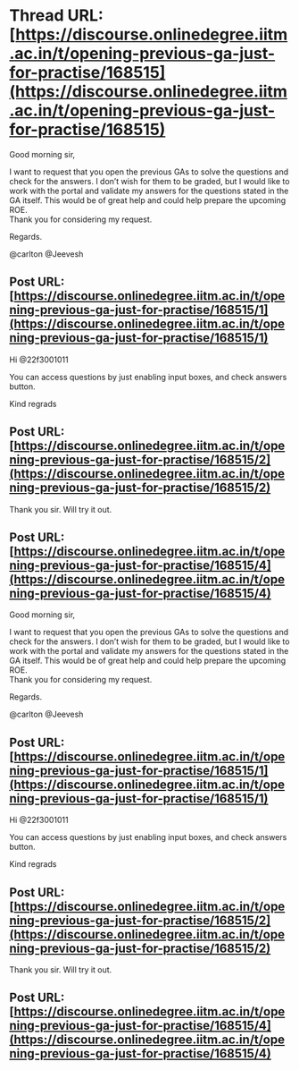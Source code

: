 # Thread URL: [https://discourse.onlinedegree.iitm.ac.in/t/opening-previous-ga-just-for-practise/168515](https://discourse.onlinedegree.iitm.ac.in/t/opening-previous-ga-just-for-practise/168515)

Good morning sir,

I want to request that you open the previous GAs to solve the questions and check for the answers. I don’t wish for them to be graded, but I would like to work with the portal and validate my answers for the questions stated in the GA itself. This would be of great help and could help prepare the upcoming ROE.  
Thank you for considering my request.

Regards.

@carlton @Jeevesh

Post URL: [https://discourse.onlinedegree.iitm.ac.in/t/opening-previous-ga-just-for-practise/168515/1](https://discourse.onlinedegree.iitm.ac.in/t/opening-previous-ga-just-for-practise/168515/1)
---
Hi @22f3001011

You can access questions by just enabling input boxes, and check answers button.

Kind regrads

Post URL: [https://discourse.onlinedegree.iitm.ac.in/t/opening-previous-ga-just-for-practise/168515/2](https://discourse.onlinedegree.iitm.ac.in/t/opening-previous-ga-just-for-practise/168515/2)
---
Thank you sir. Will try it out.

Post URL: [https://discourse.onlinedegree.iitm.ac.in/t/opening-previous-ga-just-for-practise/168515/4](https://discourse.onlinedegree.iitm.ac.in/t/opening-previous-ga-just-for-practise/168515/4)
---
Good morning sir,

I want to request that you open the previous GAs to solve the questions and check for the answers. I don’t wish for them to be graded, but I would like to work with the portal and validate my answers for the questions stated in the GA itself. This would be of great help and could help prepare the upcoming ROE.  
Thank you for considering my request.

Regards.

@carlton @Jeevesh

Post URL: [https://discourse.onlinedegree.iitm.ac.in/t/opening-previous-ga-just-for-practise/168515/1](https://discourse.onlinedegree.iitm.ac.in/t/opening-previous-ga-just-for-practise/168515/1)
---
Hi @22f3001011

You can access questions by just enabling input boxes, and check answers button.

Kind regrads

Post URL: [https://discourse.onlinedegree.iitm.ac.in/t/opening-previous-ga-just-for-practise/168515/2](https://discourse.onlinedegree.iitm.ac.in/t/opening-previous-ga-just-for-practise/168515/2)
---
Thank you sir. Will try it out.

Post URL: [https://discourse.onlinedegree.iitm.ac.in/t/opening-previous-ga-just-for-practise/168515/4](https://discourse.onlinedegree.iitm.ac.in/t/opening-previous-ga-just-for-practise/168515/4)
---
